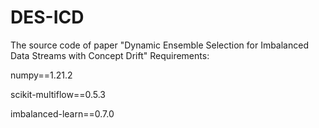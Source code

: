 # DES-ICD
The source code of paper "Dynamic Ensemble Selection for Imbalanced Data Streams with Concept Drift"
Requirements:

numpy==1.21.2

scikit-multiflow==0.5.3

imbalanced-learn==0.7.0

